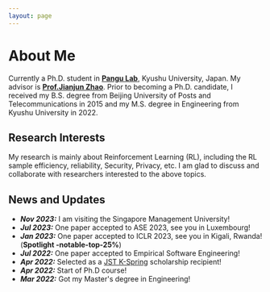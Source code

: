 ```yaml
---
layout: page
---
```


# About Me




Currently a Ph.D. student in [**Pangu Lab**](https://pangukaitian.github.io/pangu/?lg=en&tab=home), Kyushu University, Japan. My advisor is [**Prof.Jianjun Zhao**](http://stap.ait.kyushu-u.ac.jp/~zhao/). Prior to becoming a Ph.D. candidate, I received my B.S. degree from Beijing University of Posts and Telecommunications in 2015 and my M.S. degree in Engineering from Kyushu University in 2022.

## Research Interests

My research is mainly about Reinforcement Learning (RL), including the RL sample efficiency, reliability, Security, Privacy, etc. I am glad to discuss and collaborate with researchers interested to the above topics.

## News and Updates

- ***Nov 2023:*** I am visiting the Singapore Management University!
- ***Jul 2023:*** One paper accepted to ASE 2023, see you in Luxembourg! 
- ***Jan 2023:*** One paper accepted to ICLR 2023, see you in Kigali, Rwanda! (**Spotlight -notable-top-25%**)
- ***Jul 2022:*** One paper accepted to Empirical Software Engineering!
- ***Apr 2022:*** Selected as a [JST K-Spring](https://k-spring.kyushu-u.ac.jp/) scholarship recipient!
- ***Apr 2022:*** Start of Ph.D course!
- ***Mar 2022:*** Got my Master's degree in Engineering!




